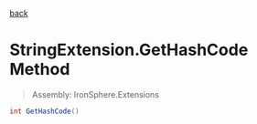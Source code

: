 ﻿

[back](/IronSphere.Extensions/types/StringExtension)

# StringExtension.GetHashCode Method

> Assembly: IronSphere.Extensions

```csharp
int GetHashCode()
```



 